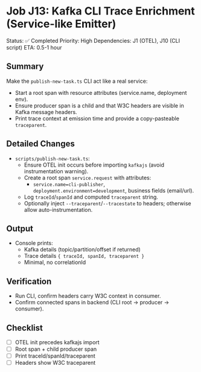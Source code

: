 # Job J13: Kafka CLI Trace Enrichment (Service-like Emitter)

Status: ✅ Completed
Priority: High
Dependencies: J1 (OTEL), J10 (CLI script)
ETA: 0.5-1 hour

## Summary
Make the `publish-new-task.ts` CLI act like a real service:
- Start a root span with resource attributes (service.name, deployment env).
- Ensure producer span is a child and that W3C headers are visible in Kafka message headers.
- Print trace context at emission time and provide a copy-pasteable `traceparent`.

## Detailed Changes
- `scripts/publish-new-task.ts`:
  - Ensure OTEL init occurs before importing `kafkajs` (avoid instrumentation warning).
  - Create a root span `service.request` with attributes:
    - `service.name=cli-publisher`, `deployment.environment=development`, business fields (email/url).
  - Log `traceId`/`spanId` and computed `traceparent` string.
  - Optionally inject `--traceparent`/`--tracestate` to headers; otherwise allow auto-instrumentation.

## Output
- Console prints:
  - Kafka details (topic/partition/offset if returned)
  - Trace details `{ traceId, spanId, traceparent }`
  - Minimal, no correlationId

## Verification
- Run CLI, confirm headers carry W3C context in consumer.
- Confirm connected spans in backend (CLI root → producer → consumer).

## Checklist
- [ ] OTEL init precedes kafkajs import
- [ ] Root span + child producer span
- [ ] Print traceId/spanId/traceparent
- [ ] Headers show W3C traceparent
